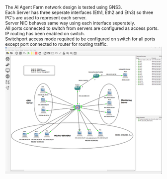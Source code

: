 The AI Agent Farm network design is tested using GNS3.  
Each Server has three seperate interfaces (Eth1, Eth2 and Eth3) so three PC's are used to represent each server.  
Server NIC behaves same way using each interface seperately.  
All ports connected to switch from servers are configured as access ports.  
IP routing has been enabled on switch.  
Switchport access mode required to be configured on switch for all ports except port connected to router for routing traffic.  
![Alt text](image.png)